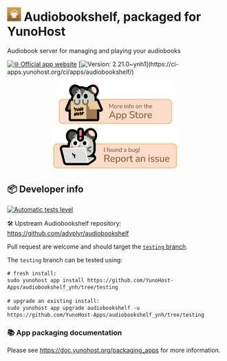 <!--
N.B.: This README was automatically generated by <https://github.com/YunoHost/apps_tools/blob/main/readme_generator>
It shall NOT be edited by hand.
-->

<h1>
  <img src="https://raw.githubusercontent.com/YunoHost/apps/main/logos/audiobookshelf.png" width="32px" alt="Logo of Audiobookshelf">
  Audiobookshelf, packaged for YunoHost
</h1>

Audiobook server for managing and playing your audiobooks

[![🌐 Official app website](https://img.shields.io/badge/Official_app_website-darkgreen?style=for-the-badge)](https://audiobookshelf.org/)
[![Version: 2.21.0~ynh1](https://img.shields.io/badge/Version-2.21.0~ynh1-rgba(0,150,0,1)?style=for-the-badge)](https://ci-apps.yunohost.org/ci/apps/audiobookshelf/)

<div align="center">
<a href="https://apps.yunohost.org/app/audiobookshelf"><img height="100px" src="https://github.com/YunoHost/yunohost-artwork/raw/refs/heads/main/badges/neopossum-badges/badge_more_info_on_the_appstore.svg"/></a>
<a href="https://github.com/YunoHost-Apps/audiobookshelf_ynh/issues"><img height="100px" src="https://github.com/YunoHost/yunohost-artwork/raw/refs/heads/main/badges/neopossum-badges/badge_report_an_issue.svg"/></a>
</div>

## 📦 Developer info

[![Automatic tests level](https://apps.yunohost.org/badge/cilevel/audiobookshelf)](https://ci-apps.yunohost.org/ci/apps/audiobookshelf/)

🛠️ Upstream Audiobookshelf repository: <https://github.com/advplyr/audiobookshelf>

Pull request are welcome and should target the [`testing` branch](https://github.com/YunoHost-Apps/audiobookshelf_ynh/tree/testing).

The `testing` branch can be tested using:
```
# fresh install:
sudo yunohost app install https://github.com/YunoHost-Apps/audiobookshelf_ynh/tree/testing

# upgrade an existing install:
sudo yunohost app upgrade audiobookshelf -u https://github.com/YunoHost-Apps/audiobookshelf_ynh/tree/testing
```

### 📚 App packaging documentation

Please see <https://doc.yunohost.org/packaging_apps> for more information.